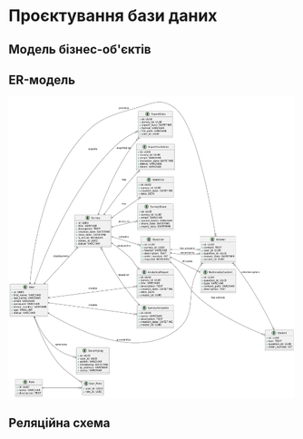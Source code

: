 # Проєктування бази даних

## Mодель бізнес-об'єктів

## ER-модель
![ER-модель](design/ER-model.png)
## Реляційна схема

